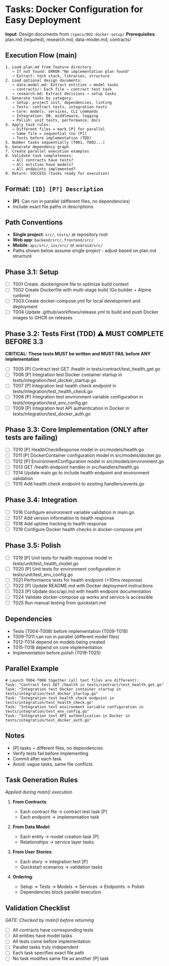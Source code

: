 # Tasks: Docker Configuration for Easy Deployment

**Input**: Design documents from `/specs/002-docker-setup/`
**Prerequisites**: plan.md (required), research.md, data-model.md, contracts/

## Execution Flow (main)
```
1. Load plan.md from feature directory
   → If not found: ERROR "No implementation plan found"
   → Extract: tech stack, libraries, structure
2. Load optional design documents:
   → data-model.md: Extract entities → model tasks
   → contracts/: Each file → contract test task
   → research.md: Extract decisions → setup tasks
3. Generate tasks by category:
   → Setup: project init, dependencies, linting
   → Tests: contract tests, integration tests
   → Core: models, services, CLI commands
   → Integration: DB, middleware, logging
   → Polish: unit tests, performance, docs
4. Apply task rules:
   → Different files = mark [P] for parallel
   → Same file = sequential (no [P])
   → Tests before implementation (TDD)
5. Number tasks sequentially (T001, T002...)
6. Generate dependency graph
7. Create parallel execution examples
8. Validate task completeness:
   → All contracts have tests?
   → All entities have models?
   → All endpoints implemented?
9. Return: SUCCESS (tasks ready for execution)
```

## Format: `[ID] [P?] Description`
- **[P]**: Can run in parallel (different files, no dependencies)
- Include exact file paths in descriptions

## Path Conventions
- **Single project**: `src/`, `tests/` at repository root
- **Web app**: `backend/src/`, `frontend/src/`
- **Mobile**: `api/src/`, `ios/src/` or `android/src/`
- Paths shown below assume single project - adjust based on plan.md structure

## Phase 3.1: Setup
- [ ] T001 Create .dockerignore file to optimize build context
- [ ] T002 Create Dockerfile with multi-stage build (Go builder + Alpine runtime)
- [ ] T003 Create docker-compose.yml for local development and deployment
- [ ] T004 Update .github/workflows/release.yml to build and push Docker images to GHCR on releases

## Phase 3.2: Tests First (TDD) ⚠️ MUST COMPLETE BEFORE 3.3
**CRITICAL: These tests MUST be written and MUST FAIL before ANY implementation**
- [ ] T005 [P] Contract test GET /health in tests/contract/test_health_get.go
- [ ] T006 [P] Integration test Docker container startup in tests/integration/test_docker_startup.go
- [ ] T007 [P] Integration test health check endpoint in tests/integration/test_health_check.go
- [ ] T008 [P] Integration test environment variable configuration in tests/integration/test_env_config.go
- [ ] T009 [P] Integration test API authentication in Docker in tests/integration/test_docker_auth.go

## Phase 3.3: Core Implementation (ONLY after tests are failing)
- [ ] T010 [P] HealthCheckResponse model in src/models/health.go
- [ ] T011 [P] DockerContainer configuration model in src/models/docker.go
- [ ] T012 [P] EnvironmentConfiguration model in src/models/environment.go
- [ ] T013 GET /health endpoint handler in src/handlers/health.go
- [ ] T014 Update main.go to include health endpoint and environment validation
- [ ] T015 Add health check endpoint to existing handlers/events.go

## Phase 3.4: Integration
- [ ] T016 Configure environment variable validation in main.go
- [ ] T017 Add version information to health response
- [ ] T018 Add uptime tracking to health response
- [ ] T019 Configure Docker health checks in docker-compose.yml

## Phase 3.5: Polish
- [ ] T019 [P] Unit tests for health response model in tests/unit/test_health_model.go
- [ ] T020 [P] Unit tests for environment configuration in tests/unit/test_env_config.go
- [ ] T021 Performance tests for health endpoint (<10ms response)
- [ ] T022 [P] Update README.md with Docker deployment instructions
- [ ] T023 [P] Update docs/api.md with health endpoint documentation
- [ ] T024 Validate docker-compose up works and service is accessible
- [ ] T025 Run manual testing from quickstart.md

## Dependencies
- Tests (T004-T008) before implementation (T009-T018)
- T009-T011 can run in parallel (different model files)
- T012-T014 depend on models being created
- T015-T018 depend on core implementation
- Implementation before polish (T019-T025)

## Parallel Example
```
# Launch T004-T008 together (all test files are different):
Task: "Contract test GET /health in tests/contract/test_health_get.go"
Task: "Integration test Docker container startup in tests/integration/test_docker_startup.go"
Task: "Integration test health check endpoint in tests/integration/test_health_check.go"
Task: "Integration test environment variable configuration in tests/integration/test_env_config.go"
Task: "Integration test API authentication in Docker in tests/integration/test_docker_auth.go"
```

## Notes
- [P] tasks = different files, no dependencies
- Verify tests fail before implementing
- Commit after each task
- Avoid: vague tasks, same file conflicts

## Task Generation Rules
*Applied during main() execution*

1. **From Contracts**:
   - Each contract file → contract test task [P]
   - Each endpoint → implementation task

2. **From Data Model**:
   - Each entity → model creation task [P]
   - Relationships → service layer tasks

3. **From User Stories**:
   - Each story → integration test [P]
   - Quickstart scenarios → validation tasks

4. **Ordering**:
   - Setup → Tests → Models → Services → Endpoints → Polish
   - Dependencies block parallel execution

## Validation Checklist
*GATE: Checked by main() before returning*

- [ ] All contracts have corresponding tests
- [ ] All entities have model tasks
- [ ] All tests come before implementation
- [ ] Parallel tasks truly independent
- [ ] Each task specifies exact file path
- [ ] No task modifies same file as another [P] task